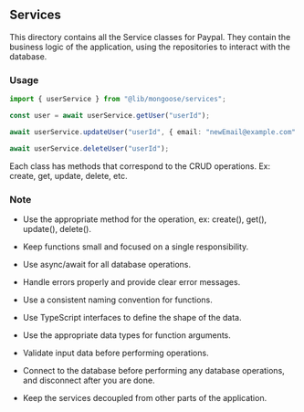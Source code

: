 ## Services

This directory contains all the Service classes for Paypal. They contain the business logic of the application, using the repositories to interact with the database.

### Usage

```typescript
import { userService } from "@lib/mongoose/services";

const user = await userService.getUser("userId");

await userService.updateUser("userId", { email: "newEmail@example.com" });

await userService.deleteUser("userId");
```

Each class has methods that correspond to the CRUD operations. Ex: create, get, update, delete, etc.

### Note

- Use the appropriate method for the operation, ex: create(), get(), update(), delete().

- Keep functions small and focused on a single responsibility.

- Use async/await for all database operations.

- Handle errors properly and provide clear error messages.

- Use a consistent naming convention for functions.

- Use TypeScript interfaces to define the shape of the data.

- Use the appropriate data types for function arguments.

- Validate input data before performing operations.

- Connect to the database before performing any database operations, and disconnect after you are done.

- Keep the services decoupled from other parts of the application.

